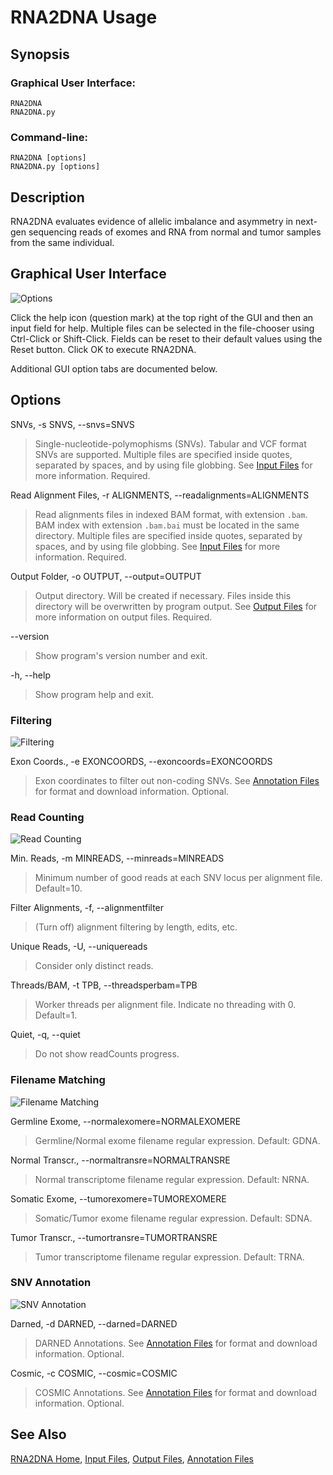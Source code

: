 # RNA2DNA Usage

## Synopsis

### Graphical User Interface:

    RNA2DNA
    RNA2DNA.py

### Command-line:

    RNA2DNA [options]
    RNA2DNA.py [options]

## Description

RNA2DNA evaluates evidence of allelic imbalance and asymmetry in next-gen
sequencing reads of exomes and RNA from normal and tumor samples from
the same individual.

## Graphical User Interface

![Options](RNA2DNA6.png)

Click the help icon (question mark) at the top right of the GUI and
then an input field for help. Multiple files can be selected in the
file-chooser using Ctrl-Click or Shift-Click. Fields can be reset to
their default values using the Reset button. Click OK to execute
RNA2DNA.

Additional GUI option tabs are documented below.

## Options

SNVs, -s SNVS, --snvs=SNVS

> Single-nucleotide-polymophisms (SNVs). Tabular and VCF format SNVs
> are supported. Multiple files are specified inside quotes, separated
> by spaces, and by using file globbing. See [Input
> Files](InputFiles.md) for more information. Required.

Read Alignment Files, -r ALIGNMENTS, --readalignments=ALIGNMENTS

> Read alignments files in indexed BAM format, with extension
> `.bam`. BAM index with extension `.bam.bai` must be located in the
> same directory. Multiple files are specified inside quotes,
> separated by spaces, and by using file globbing. See [Input
> Files](InputFiles.md) for more information. Required.

Output Folder, -o OUTPUT, --output=OUTPUT

> Output directory. Will be created if necessary. Files inside this directory will be overwritten by program output. See [Output Files](OutputFiles.md) for more information on output files. Required. 

--version

>Show program's version number and exit. 

-h, --help

>Show program help and exit.

### Filtering

![Filtering](RNA2DNA2.png)

Exon Coords., -e EXONCOORDS, --exoncoords=EXONCOORDS

> Exon coordinates to filter out non-coding SNVs. See [Annotation Files](AnnotationFiles.md) for format and download information. Optional.

### Read Counting

![Read Counting](RNA2DNA3.png)

Min. Reads, -m MINREADS, --minreads=MINREADS

> Minimum number of good reads at each SNV locus per alignment file. Default=10.   

Filter Alignments, -f, --alignmentfilter

> (Turn off) alignment filtering by length, edits, etc.

Unique Reads, -U, --uniquereads   

> Consider only distinct reads.  

Threads/BAM, -t TPB, --threadsperbam=TPB                   

> Worker threads per alignment file. Indicate no threading with 0. Default=1.

Quiet, -q, --quiet

> Do not show readCounts progress.

### Filename Matching

![Filename Matching](RNA2DNA4.png)

Germline Exome, --normalexomere=NORMALEXOMERE

> Germline/Normal exome filename regular expression. Default: GDNA.

Normal Transcr., --normaltransre=NORMALTRANSRE 

> Normal transcriptome filename regular expression. Default: NRNA.

Somatic Exome, --tumorexomere=TUMOREXOMERE      

> Somatic/Tumor exome filename regular expression. Default: SDNA.

Tumor Transcr., --tumortransre=TUMORTRANSRE

> Tumor transcriptome filename regular expression. Default: TRNA.

### SNV Annotation

![SNV Annotation](RNA2DNA5.png)

Darned, -d DARNED, --darned=DARNED

> DARNED Annotations. See [Annotation Files](AnnotationFiles.md) for format and download information. Optional.  

Cosmic, -c COSMIC, --cosmic=COSMIC

> COSMIC Annotations. See [Annotation Files](AnnotationFiles.md) for format and download information. Optional.

## See Also

[RNA2DNA Home](..), [Input Files](InputFiles.md), [Output Files](OutputFiles.md), [Annotation Files](AnnotationFiles.md)

